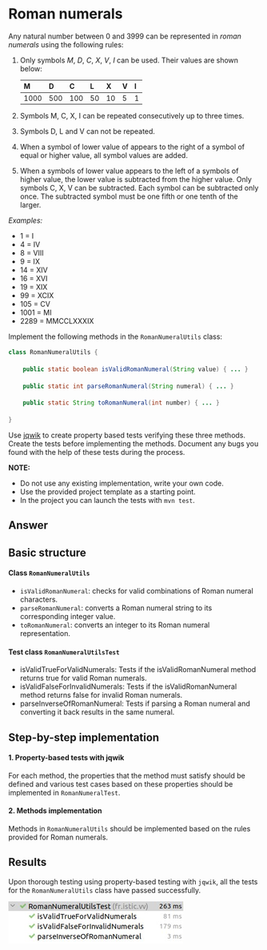 # Roman numerals

Any natural number between 0 and 3999 can be represented in *roman numerals* using the following rules:

1. Only symbols *M*, *D*, *C*, *X*, *V*, *I* can be used. Their values are shown below:

    |   M  |  D  |  C  | L  |  X | V | I |
    |------|-----|-----|----|----|---|---|
    | 1000 | 500 | 100 | 50 | 10 | 5 | 1 |

2. Symbols M, C, X, I can be repeated consecutively up to three times.
3. Symbols D, L and V can not be repeated.
4. When a symbol of lower value of appears to the right of a symbol of equal or higher value, all symbol values are added.
5. When a symbols of lower value appears to the left of a symbols of higher value, the lower value is subtracted from the higher value. Only symbols C, X, V can be subtracted. Each symbol can be subtracted only once. The subtracted symbol must be one fifth or one tenth of the larger.

*Examples:*

-    1 = I
-    4 = IV
-    8 = VIII
-    9 = IX
-   14 = XIV
-   16 = XVI
-   19 = XIX
-   99 = XCIX
-  105 = CV
- 1001 = MI
- 2289 = MMCCLXXXIX

Implement the following methods in the `RomanNumeralUtils` class:

```java
class RomanNumeralUtils {

    public static boolean isValidRomanNumeral(String value) { ... }

    public static int parseRomanNumeral(String numeral) { ... }

    public static String toRomanNumeral(int number) { ... }

}
```

Use [jqwik](https://jqwik.net/) to create property based tests verifying these three methods. Create the tests before implementing the methods. Document any bugs you found with the help of these tests during the process.

**NOTE:** 
- Do not use any existing implementation, write your own code. 
- Use the provided project template as a starting point.
- In the project you can launch the tests with `mvn test`.

## Answer
## Basic structure 
#### Class `RomanNumeralUtils`

- `isValidRomanNumeral`: checks for valid combinations of Roman numeral characters.
- `parseRomanNumeral`: converts a Roman numeral string to its corresponding integer value.
- `toRomanNumeral`: converts an integer to its Roman numeral representation.

#### Test class `RomanNumeralUtilsTest`

- isValidTrueForValidNumerals: Tests if the isValidRomanNumeral method returns true for valid Roman numerals.
- isValidFalseForInvalidNumerals: Tests if the isValidRomanNumeral method returns false for invalid Roman numerals.
- parseInverseOfRomanNumeral: Tests if parsing a Roman numeral and converting it back results in the same numeral.

## Step-by-step implementation

#### 1. Property-based tests with jqwik
For each method, the properties that the method must satisfy should be defined and various test cases based on these properties should be implemented in `RomanNumeralTest`.

#### 2. Methods implementation
Methods in `RomanNumeralUtils` should be implemented based on the rules provided for Roman numerals.

## Results 
Upon thorough testing using property-based testing with `jqwik`, all the tests for the `RomanNumeralUtils` class have passed successfully.

![roman](images/roman.jpg)